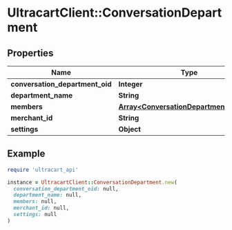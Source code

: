 # UltracartClient::ConversationDepartment

## Properties

| Name | Type | Description | Notes |
| ---- | ---- | ----------- | ----- |
| **conversation_department_oid** | **Integer** |  | [optional] |
| **department_name** | **String** |  | [optional] |
| **members** | [**Array&lt;ConversationDepartmentMember&gt;**](ConversationDepartmentMember.md) |  | [optional] |
| **merchant_id** | **String** |  | [optional] |
| **settings** | **Object** |  | [optional] |

## Example

```ruby
require 'ultracart_api'

instance = UltracartClient::ConversationDepartment.new(
  conversation_department_oid: null,
  department_name: null,
  members: null,
  merchant_id: null,
  settings: null
)
```


